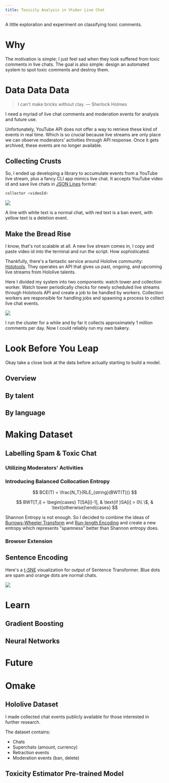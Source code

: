 ```yaml
---
title: Toxicity Analysis in Vtuber Live Chat
---
```


A little exploration and experiment on classifying toxic comments.

# Why

The motivation is simple; I just feel sad when they look suffered from toxic comments in live chats. The goal is also simple: design an automated system to spot toxic comments and destroy them.

# Data Data Data

> I can't make bricks without clay.
> — Sherlock Holmes

I need a myriad of live chat comments and moderation events for analysis and future use.

Unfortunately, YouTube API does not offer a way to retrieve these kind of events in real time. Which is so crucial because live streams are only place we can observe moderators' activities through API response. Once it gets archived, these events are no longer available.

## Collecting Crusts

So, I ended up developing a library to accumulate events from a YouTube live stream, plus a fancy CLI app mimics live chat. It accepts YouTube video id and save live chats in [JSON Lines](https://jsonlines.org/) format:

```bash
collector <videoId>
```

![](realtime-chat.gif)

A line with white text is a normal chat, with red text is a ban event, with yellow text is a deletion event.

## Make the Bread Rise

I know, that's not scalable at all. A new live stream comes in, I copy and paste video id into the terminal and run the script. How sophisticated.

Thankfully, there's a fantastic service around Hololive community: [Holotools](https://hololive.jetri.co). They operates an API that gives us past, ongoing, and upcoming live streams from Hololive talents.

Here I divided my system into two components: watch tower and collection worker. Watch tower periodically checks for newly scheduled live streams through Holotools API and create a job to be handled by workers. Collection workers are responsible for handling jobs and spawning a process to collect live chat events.

![](scalability.png)

I run the cluster for a while and by far it collects approximately 1 million comments per day. Now I could reliably run my own bakery.

# Look Before You Leap

Okay take a close look at the data before actually starting to build a model.

## Overview

## By talent

## By language

# Making Dataset

## Labelling Spam & Toxic Chat

### Utilizing Moderators' Activities

### Introducing Balanced Collocation Entropy

$$
BCE(T) = \frac{N_T}{RLE_{string}(BWT(T))}
$$

$$
BWT[T,i] = \begin{cases} T[SA[i]-1], & \text{if }SA[i] > 0\\ \$, & \text{otherwise}\end{cases}
$$

Shannon Entropy is not enough. So I decided to combine the ideas of [Burrows-Wheeler Transform](https://en.wikipedia.org/wiki/Burrows%E2%80%93Wheeler_transform) and [Run-length Encoding](https://en.wikipedia.org/wiki/Run-length_encoding) and create a new entropy which represents "spamness" better than Shannon entropy does.

### Browser Extension

## Sentence Encoding

Here's a [t-SNE](https://en.wikipedia.org/wiki/T-distributed_stochastic_neighbor_embedding) visualization for output of Sentence Transformer. Blue dots are spam and orange dots are normal chats.

![](tsne-sentence-encoding.png)

# Learn

## Gradient Boosting

## Neural Networks

# Future

# Omake

## Hololive Dataset

I made collected chat events publicly available for those interested in further research.

The dataset contains:

- Chats
- Superchats (amount, currency)
- Retraction events
- Moderation events (ban, delete)

## Toxicity Estimator Pre-trained Model
